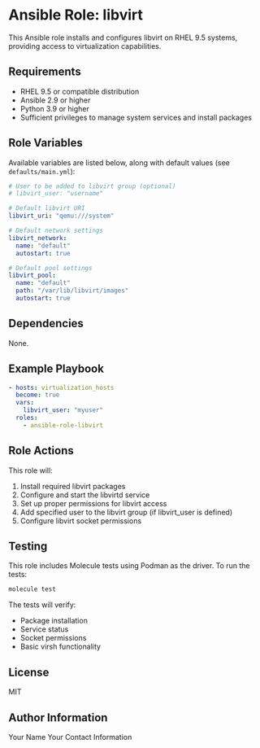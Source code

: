 # Ansible Role: libvirt

This Ansible role installs and configures libvirt on RHEL 9.5 systems, providing access to virtualization capabilities.

## Requirements

* RHEL 9.5 or compatible distribution
* Ansible 2.9 or higher
* Python 3.9 or higher
* Sufficient privileges to manage system services and install packages

## Role Variables

Available variables are listed below, along with default values (see `defaults/main.yml`):

```yaml
# User to be added to libvirt group (optional)
# libvirt_user: "username"

# Default libvirt URI
libvirt_uri: "qemu:///system"

# Default network settings
libvirt_network:
  name: "default"
  autostart: true

# Default pool settings
libvirt_pool:
  name: "default"
  path: "/var/lib/libvirt/images"
  autostart: true
```

## Dependencies

None.

## Example Playbook

```yaml
- hosts: virtualization_hosts
  become: true
  vars:
    libvirt_user: "myuser"
  roles:
    - ansible-role-libvirt
```

## Role Actions

This role will:

1. Install required libvirt packages
2. Configure and start the libvirtd service
3. Set up proper permissions for libvirt access
4. Add specified user to the libvirt group (if libvirt_user is defined)
5. Configure libvirt socket permissions

## Testing

This role includes Molecule tests using Podman as the driver. To run the tests:

```bash
molecule test
```

The tests will verify:
- Package installation
- Service status
- Socket permissions
- Basic virsh functionality

## License

MIT

## Author Information

Your Name
Your Contact Information
